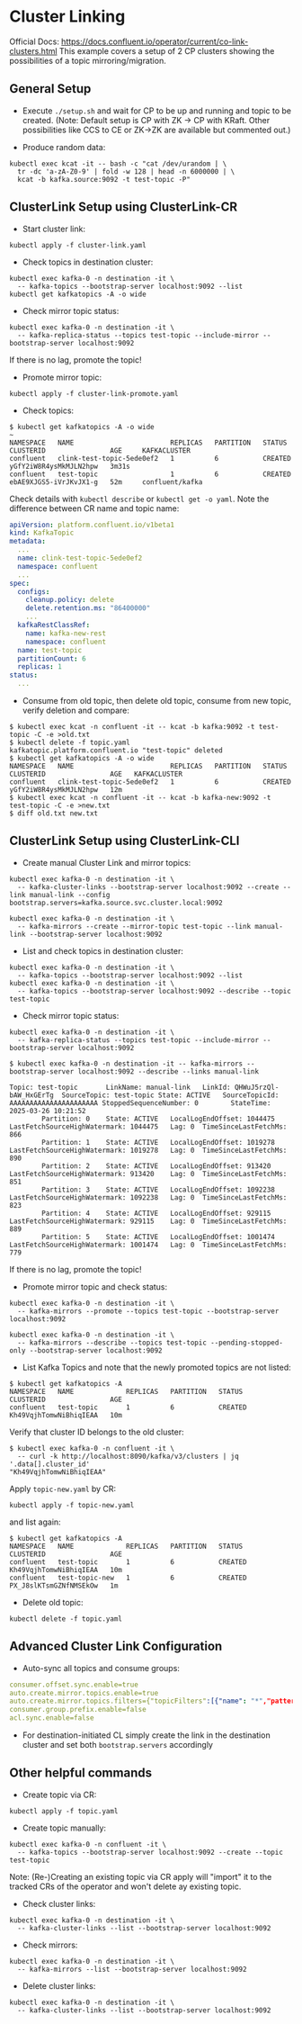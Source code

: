 # Cluster Linking
Official Docs: https://docs.confluent.io/operator/current/co-link-clusters.html
This example covers a setup of 2 CP clusters showing the possibilities of a topic mirroring/migration.

## General Setup
* Execute `./setup.sh` and wait for CP to be up and running and topic to be created.
(Note: Default setup is CP with ZK -> CP with KRaft. Other possibilities like CCS to CE or ZK->ZK are available but commented out.)

* Produce random data:
```shell
kubectl exec kcat -it -- bash -c "cat /dev/urandom | \
  tr -dc 'a-zA-Z0-9' | fold -w 128 | head -n 6000000 | \
  kcat -b kafka.source:9092 -t test-topic -P"
```
## ClusterLink Setup using ClusterLink-CR
* Start cluster link:
```shell
kubectl apply -f cluster-link.yaml
```

* Check topics in destination cluster:
```shell
kubectl exec kafka-0 -n destination -it \
  -- kafka-topics --bootstrap-server localhost:9092 --list
kubectl get kafkatopics -A -o wide
```

* Check mirror topic status:
```shell
kubectl exec kafka-0 -n destination -it \
  -- kafka-replica-status --topics test-topic --include-mirror --bootstrap-server localhost:9092
```
If there is no lag, promote the topic!

* Promote mirror topic:
```shell
kubectl apply -f cluster-link-promote.yaml
```

* Check topics:
```shell
$ kubectl get kafkatopics -A -o wide                                                           ~
NAMESPACE   NAME                        REPLICAS   PARTITION   STATUS    CLUSTERID                AGE     KAFKACLUSTER
confluent   clink-test-topic-5ede0ef2   1          6           CREATED   yGfY2iW8R4ysMkMJLN2hpw   3m31s
confluent   test-topic                  1          6           CREATED   ebAE9XJGS5-iVrJKvJX1-g   52m     confluent/kafka
```
Check details with `kubectl describe` or `kubectl get -o yaml`. Note the difference between CR name and topic name:
```yaml
apiVersion: platform.confluent.io/v1beta1
kind: KafkaTopic
metadata:
  ...
  name: clink-test-topic-5ede0ef2
  namespace: confluent
  ...
spec:
  configs:
    cleanup.policy: delete
    delete.retention.ms: "86400000"
    ...
  kafkaRestClassRef:
    name: kafka-new-rest
    namespace: confluent
  name: test-topic
  partitionCount: 6
  replicas: 1
status:
  ...
```

* Consume from old topic, then delete old topic, consume from new topic, verify deletion and compare:
```shell
$ kubectl exec kcat -n confluent -it -- kcat -b kafka:9092 -t test-topic -C -e >old.txt
$ kubectl delete -f topic.yaml
kafkatopic.platform.confluent.io "test-topic" deleted
$ kubectl get kafkatopics -A -o wide
NAMESPACE   NAME                        REPLICAS   PARTITION   STATUS    CLUSTERID                AGE   KAFKACLUSTER
confluent   clink-test-topic-5ede0ef2   1          6           CREATED   yGfY2iW8R4ysMkMJLN2hpw   12m
$ kubectl exec kcat -n confluent -it -- kcat -b kafka-new:9092 -t test-topic -C -e >new.txt
$ diff old.txt new.txt
```

## ClusterLink Setup using ClusterLink-CLI
* Create manual Cluster Link and mirror topics:
```shell
kubectl exec kafka-0 -n destination -it \
  -- kafka-cluster-links --bootstrap-server localhost:9092 --create --link manual-link --config bootstrap.servers=kafka.source.svc.cluster.local:9092

kubectl exec kafka-0 -n destination -it \
  -- kafka-mirrors --create --mirror-topic test-topic --link manual-link --bootstrap-server localhost:9092
```
* List and check topics in destination cluster:
```shell
kubectl exec kafka-0 -n destination -it \
  -- kafka-topics --bootstrap-server localhost:9092 --list
kubectl exec kafka-0 -n destination -it \
  -- kafka-topics --bootstrap-server localhost:9092 --describe --topic test-topic
```
* Check mirror topic status:
```shell
kubectl exec kafka-0 -n destination -it \
  -- kafka-replica-status --topics test-topic --include-mirror --bootstrap-server localhost:9092 
```

```shell
$ kubectl exec kafka-0 -n destination -it -- kafka-mirrors --bootstrap-server localhost:9092 --describe --links manual-link

Topic: test-topic       LinkName: manual-link   LinkId: QHWuJ5rzQl-bAW_HxGErTg  SourceTopic: test-topic State: ACTIVE   SourceTopicId: AAAAAAAAAAAAAAAAAAAAAA StoppedSequenceNumber: 0        StateTime: 2025-03-26 10:21:52
        Partition: 0    State: ACTIVE   LocalLogEndOffset: 1044475      LastFetchSourceHighWatermark: 1044475   Lag: 0  TimeSinceLastFetchMs: 866
        Partition: 1    State: ACTIVE   LocalLogEndOffset: 1019278      LastFetchSourceHighWatermark: 1019278   Lag: 0  TimeSinceLastFetchMs: 890
        Partition: 2    State: ACTIVE   LocalLogEndOffset: 913420       LastFetchSourceHighWatermark: 913420    Lag: 0  TimeSinceLastFetchMs: 851
        Partition: 3    State: ACTIVE   LocalLogEndOffset: 1092238      LastFetchSourceHighWatermark: 1092238   Lag: 0  TimeSinceLastFetchMs: 823
        Partition: 4    State: ACTIVE   LocalLogEndOffset: 929115       LastFetchSourceHighWatermark: 929115    Lag: 0  TimeSinceLastFetchMs: 889
        Partition: 5    State: ACTIVE   LocalLogEndOffset: 1001474      LastFetchSourceHighWatermark: 1001474   Lag: 0  TimeSinceLastFetchMs: 779
```

If there is no lag, promote the topic!

* Promote mirror topic and check status:
```shell
kubectl exec kafka-0 -n destination -it \
  -- kafka-mirrors --promote --topics test-topic --bootstrap-server localhost:9092

kubectl exec kafka-0 -n destination -it \
  -- kafka-mirrors --describe --topics test-topic --pending-stopped-only --bootstrap-server localhost:9092
```
* List Kafka Topics and note that the newly promoted topics are not listed:
```shell
$ kubectl get kafkatopics -A
NAMESPACE   NAME             REPLICAS   PARTITION   STATUS    CLUSTERID                AGE
confluent   test-topic       1          6           CREATED   Kh49VqjhTomwNiBhiqIEAA   10m
```
Verify that cluster ID belongs to the old cluster:
```shell
$ kubectl exec kafka-0 -n confluent -it \
  -- curl -k http://localhost:8090/kafka/v3/clusters | jq '.data[].cluster_id'
"Kh49VqjhTomwNiBhiqIEAA"
```
Apply `topic-new.yaml` by CR:
```shell
kubectl apply -f topic-new.yaml
```
and list again:
```shell
$ kubectl get kafkatopics -A
NAMESPACE   NAME             REPLICAS   PARTITION   STATUS    CLUSTERID                AGE
confluent   test-topic       1          6           CREATED   Kh49VqjhTomwNiBhiqIEAA   10m
confluent   test-topic-new   1          6           CREATED   PX_J8slKTsmGZNfNMSEkOw   1m
```

* Delete old topic:
```shell
kubectl delete -f topic.yaml
```

## Advanced Cluster Link Configuration
* Auto-sync all topics and consume groups:
```yaml
consumer.offset.sync.enable=true
auto.create.mirror.topics.enable=true
auto.create.mirror.topics.filters={"topicFilters":[{"name": "*","patternType": "LITERAL","filterType": "INCLUDE"}]}
consumer.group.prefix.enable=false
acl.sync.enable=false
```
* For destination-initiated CL simply create the link in the destination cluster and set both `bootstrap.servers` accordingly

## Other helpful commands

* Create topic via CR:
```shell
kubectl apply -f topic.yaml
```

* Create topic manually:
```shell
kubectl exec kafka-0 -n confluent -it \
  -- kafka-topics --bootstrap-server localhost:9092 --create --topic test-topic
```
Note: (Re-)Creating an existing topic via CR apply will "import" it to the tracked CRs of the operator and won't delete ay existing topic.

* Check cluster links:
```shell
kubectl exec kafka-0 -n destination -it \
  -- kafka-cluster-links --list --bootstrap-server localhost:9092
```

* Check mirrors:
```shell
kubectl exec kafka-0 -n destination -it \
  -- kafka-mirrors --list --bootstrap-server localhost:9092
```

* Delete cluster links:
```shell
kubectl exec kafka-0 -n destination -it \
  -- kafka-cluster-links --list --bootstrap-server localhost:9092
```
